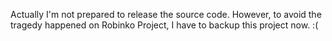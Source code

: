 Actually I'm not prepared to release the source code.
However, to avoid the tragedy happened on Robinko Project, 
I have to backup this project now. :(
